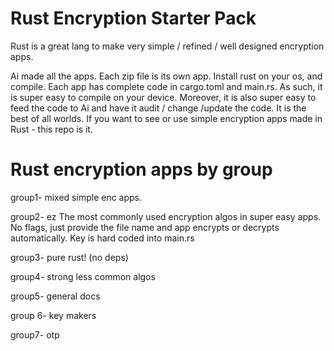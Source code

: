 # Rust Encryption Starter Pack 

Rust is a great lang to make very simple / refined / well designed encryption apps. 


Ai made all the apps. Each zip file is its own app. Install rust on your os, and compile.  Each app has complete code in cargo.toml and main.rs. As such, it is super easy to compile on your device. Moreover, it is also super easy to feed the code to Ai and have it audit / change /update the code. It is the best of all worlds. If you want to see or use simple encryption apps made in Rust - this repo is it.

# Rust encryption apps by group 

group1- mixed simple enc apps. 

group2- ez The most commonly used encryption algos in super easy apps. No flags, just provide the file name and app encrypts or decrypts automatically. 
Key is hard coded into main.rs 

group3- pure rust! (no deps) 

group4- strong less common algos

group5- general docs 

group 6- key makers 

group7- otp
